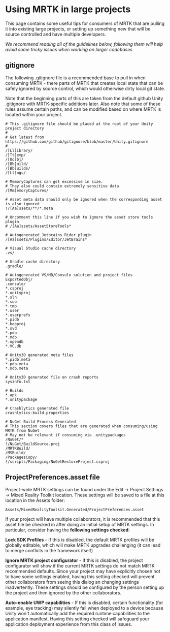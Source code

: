 # Using MRTK in large projects

This page contains some useful tips for consumers of MRTK that are pulling it into existing
large projects, or setting up something new that will be source controlled and have multiple
developers.

*We recommend reading all of the guidelines below, following them will help avoid
some tricky issues when working on larger codebases*

## gitignore

The following .gitignore file is a recommended base to pull in when consuming MRTK - there
parts of MRTK that creates local state that can be safely ignored by source control, which
would otherwise dirty local git state.

Note that the beginning parts of this are taken from the default github Unity .gitignore with
MRTK-specific additions later. Also note that some of these rules assume certain paths, and
can be modified based on where MRTK is located within your project.

```
# This .gitignore file should be placed at the root of your Unity project directory
#
# Get latest from https://github.com/github/gitignore/blob/master/Unity.gitignore
#
/[Ll]ibrary/
/[Tt]emp/
/[Oo]bj/
/[Bb]uild/
/[Bb]uilds/
/[Ll]ogs/

# MemoryCaptures can get excessive in size.
# They also could contain extremely sensitive data
/[Mm]emoryCaptures/

# Asset meta data should only be ignored when the corresponding asset is also ignored
!/[Aa]ssets/**/*.meta

# Uncomment this line if you wish to ignore the asset store tools plugin
# /[Aa]ssets/AssetStoreTools*

# Autogenerated Jetbrains Rider plugin
/[Aa]ssets/Plugins/Editor/JetBrains*

# Visual Studio cache directory
.vs/

# Gradle cache directory
.gradle/

# Autogenerated VS/MD/Consulo solution and project files
ExportedObj/
.consulo/
*.csproj
*.unityproj
*.sln
*.suo
*.tmp
*.user
*.userprefs
*.pidb
*.booproj
*.svd
*.pdb
*.mdb
*.opendb
*.VC.db

# Unity3D generated meta files
*.pidb.meta
*.pdb.meta
*.mdb.meta

# Unity3D generated file on crash reports
sysinfo.txt

# Builds
*.apk
*.unitypackage

# Crashlytics generated file
crashlytics-build.properties

# NuGet Build Process Generated
# This section covers files that are generated when consuming/using MRTK from NuGet
# May not be relevant if consuming via .unitypackages
/NuGet/*
!/NuGet/BuildSource.proj
/MRTKBuild/
/MSBuild/
/PackagesCopy/
!/scripts/Packaging/NuGetRestoreProject.csproj
```

## ProjectPreferences.asset file

Project-wide MRTK settings can be found under the Edit -> Project Settings
-> Mixed Reality Toolkit location. These settings will be saved to a file
at this location in the Assets folder:

```
Assets/MixedRealityToolkit.Generated/ProjectPreferences.asset
```

If your project will have multiple collaborators, it is recommended that
this asset file be checked in after doing an initial setup of MRTK
settings. In particular, consider having the **following settings checked**:

**Lock SDK Profiles** - If this is disabled, the default MRTK profiles will be
globally editable, which will make MRTK upgrades challenging (it can lead
to merge conflicts in the framework itself)

**Ignore MRTK project configurator** - If this is disabled, the project
configurator will show if the current MRTK settings do not match MRTK
recommended defaults. Since your project may have explicitly chosen not to
have some settings enabled, having this setting checked will prevent other
collaborators from seeing this dialog an changing settings
inadvertently. These settings should be configured by the person setting up
the project and then ignored by the other collaborators.

**Auto-enable UWP capabilities** - If this is disabled, certain functionality (for example, eye tracking) may silently fail when deployed
to a device because Unity won't automatically add the required runtime
capabilities to the application manifest. Having this setting checked will
safeguard your application deployment experience from this class of issues.
